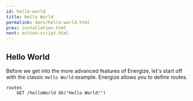 ```yaml
---
id: hello-world
title: Hello World
permalink: docs/hello-world.html
prev: installation.html
next: action-script.html
---
```


## Hello World

Before we get into the more advanced features of Energize, let's start off with the classic `Hello World` example. Energize allows you to define routes.

```
routes
	GET /helloWorld Ok("Hello World!")
```